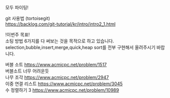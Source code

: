 모두 파이팅!

git 사용법 (tortoisegit)  
https://backlog.com/git-tutorial/kr/intro/intro2_1.html

!이번주 목표!  
소팅 방법 6가지를 다 써보는 것을 목적으로 하고 있습니다.  
selection,bubble,insert,merge,quick,heap sort를 전부 구현해서 올려주시기 바랍니다.  

버블 소트 https://www.acmicpc.net/problem/1517  
버블소트 너무 어려운듯  
나무 조각 https://www.acmicpc.net/problem/2947  
이중 연결 리스트 https://www.acmicpc.net/problem/3045  
수 정렬하기 3 https://www.acmicpc.net/problem/10989  
